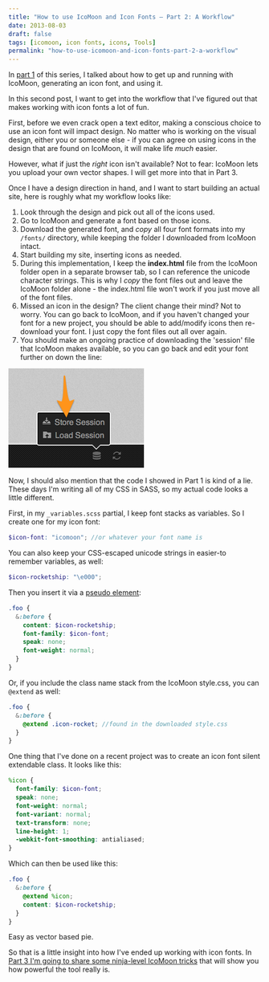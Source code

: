 ```yaml
---
title: "How to use IcoMoon and Icon Fonts – Part 2: A Workflow"
date: 2013-08-03
draft: false
tags: [icomoon, icon fonts, icons, Tools]
permalink: "how-to-use-icomoon-and-icon-fonts-part-2-a-workflow"
---
```


In [part 1](/how-to-use-icomoon-and-icon-fonts-part-1-basic-usage/) of this series, I talked about how to get up and running with IcoMoon, generating an icon font, and using it.

In this second post, I want to get into the workflow that I've figured out that makes working with icon fonts a lot of fun.

<!--more-->

First, before we even crack open a text editor, making a conscious choice to use an icon font will impact design. No matter who is working on the visual design, either you or someone else - if you can agree on using icons in the design that are found on IcoMoon, it will make life _much_ easier.

However, what if just the _right_ icon isn't available? Not to fear: IcoMoon lets you upload your own vector shapes. I will get more into that in Part 3.

Once I have a design direction in hand, and I want to start building an actual site, here is roughly what my workflow looks like:

1. Look through the design and pick out all of the icons used.
2. Go to IcoMoon and generate a font based on those icons.
3. Download the generated font, and _copy_ all four font formats into my `/fonts/` directory, while keeping the folder I downloaded from IcoMoon intact.
4. Start building my site, inserting icons as needed.
5. During this implementation, I keep the **index.html** file from the IcoMoon folder open in a separate browser tab, so I can reference the unicode character strings. This is why I _copy_ the font files out and leave the IcoMoon folder alone - the index.html file won't work if you just move all of the font files.
6. Missed an icon in the design? The client change their mind? Not to worry. You can go back to IcoMoon, and if you haven't changed your font for a new project, you should be able to add/modify icons then re-download your font. I just copy the font files out all over again.
7. You should make an ongoing practice of downloading the 'session' file that IcoMoon makes available, so you can go back and edit your font further on down the line:

![Hit "store session", which is available at the bottom of the app screen](../images/IcoMoon_App_-_Icon_Font_Generator.png)

Now, I should also mention that the code I showed in Part 1 is kind of a lie. These days I'm writing all of my CSS in SASS, so my actual code looks a little different.

First, in my `_variables.scss` partial, I keep font stacks as variables. So I create one for my icon font:

```scss
$icon-font: "icomoon"; //or whatever your font name is
```

You can also keep your CSS-escaped unicode strings in easier-to remember variables, as well:

```scss
$icon-rocketship: "\e000";
```

Then you insert it via a [pseudo element](/using-icons-from-icon-fonts-directly-in-css/):

```scss
.foo {
  &:before {
    content: $icon-rocketship;
    font-family: $icon-font;
    speak: none;
    font-weight: normal;
  }
}
```

Or, if you include the class name stack from the IcoMoon style.css, you can `@extend` as well:

```scss
.foo {
  &:before {
    @extend .icon-rocket; //found in the downloaded style.css
  }
}
```

One thing that I've done on a recent project was to create an icon font silent extendable class. It looks like this:

```scss
%icon {
  font-family: $icon-font;
  speak: none;
  font-weight: normal;
  font-variant: normal;
  text-transform: none;
  line-height: 1;
  -webkit-font-smoothing: antialiased;
}
```

Which can then be used like this:

```scss
.foo {
  &:before {
    @extend %icon;
    content: $icon-rocketship;
  }
}
```

Easy as vector based pie.

So that is a little insight into how I've ended up working with icon fonts. In [Part 3 I'm going to share some ninja-level IcoMoon tricks](/how-to-use-icomoon-and-icon-fonts-part-3-7-ninja-tricks/) that will show you how powerful the tool really is.
